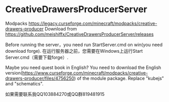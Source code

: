 # CreativeDrawersProducerServer
Modpacks https://legacy.curseforge.com/minecraft/modpacks/creative-drawers-producer
Download from https://github.com/meishiffx/CreativeDrawersProducerServer/releases


Before running the server，you need run StartServer.cmd on win(you need download forge).
在运行服务器之前，您需要在Windows上运行Start Server.cmd（需要下载forge）.

Maybe you need quest book in English?
You need to download the English version(https://www.curseforge.com/minecraft/modpacks/creative-drawers-producer/files/4756250) of the module package.
Replace "kubejs" and "schematics".

如果需要联系我QQ103884270或QQ群819481915
